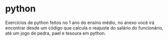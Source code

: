 # python
Exercícios de python feitos no 1 ano do ensino médio, no anexo você irá encontrar desde  um código que calcula o reajuste do salário do funcionário, até um jogo de pedra, pael e tesoura em python.
